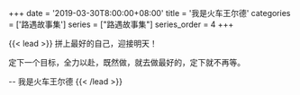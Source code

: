 +++
date = '2019-03-30T8:00:00+08:00'
title = '我是火车王尔德'
categories = ['路遇故事集']
series = ["路遇故事集"]
series_order = 4
+++

{{< lead >}}
拼上最好的自己，迎接明天！

定下一个目标，全力以赴，既然做，就去做最好的，定下就不再等。

-- 我是火车王尔德
{{< /lead >}}


